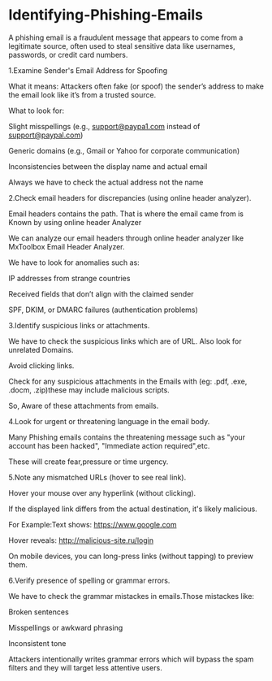 # Identifying-Phishing-Emails
A phishing email is a fraudulent message that appears to come from a legitimate source, often used to steal sensitive data like usernames, passwords, or credit card numbers.

1.Examine Sender's Email Address for Spoofing

What it means: Attackers often fake (or spoof) the sender’s address to make the email look like it’s from a trusted source.

What to look for:

Slight misspellings (e.g., support@paypa1.com instead of support@paypal.com)

Generic domains (e.g., Gmail or Yahoo for corporate communication)

Inconsistencies between the display name and actual email

Always we have to check the actual address not the name

2.Check email headers for discrepancies (using online header analyzer).

Email headers contains the path. That is where the email came from is Known by using online header Analyzer

We can analyze our email headers through online header analyzer like MxToolbox Email Header Analyzer.

We have to look for anomalies such as:

IP addresses from strange countries

Received fields that don’t align with the claimed sender

SPF, DKIM, or DMARC failures (authentication problems)

3.Identify suspicious links or attachments.

We have to check the suspicious links which are of URL. Also look for unrelated Domains.

Avoid clicking links.

Check for any suspicious attachments in the Emails with (eg: .pdf, .exe, .docm, .zip)these may include malicious scripts.

So, Aware of these attachments from emails.

4.Look for urgent or threatening language in the email body.

Many Phishing emails contains the threatening message such as "your account has been hacked", "Immediate action required",etc.

These will create fear,pressure or time urgency.

5.Note any mismatched URLs (hover to see real link).

Hover your mouse over any hyperlink (without clicking).

If the displayed link differs from the actual destination, it's likely malicious.

For Example:Text shows: https://www.google.com

Hover reveals: http://malicious-site.ru/login

On mobile devices, you can long-press links (without tapping) to preview them.

6.Verify presence of spelling or grammar errors.

We have to check the grammar mistackes in emails.Those mistackes like:

Broken sentences

Misspellings or awkward phrasing

Inconsistent tone

Attackers intentionally writes grammar errors which will bypass the spam filters and they will target less attentive users.

